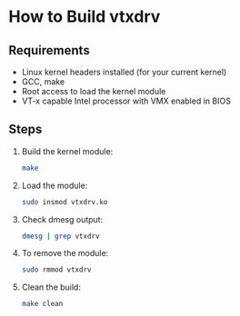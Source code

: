 # How to Build vtxdrv

## Requirements
- Linux kernel headers installed (for your current kernel)
- GCC, make
- Root access to load the kernel module
- VT-x capable Intel processor with VMX enabled in BIOS

## Steps

1. Build the kernel module:
    ```bash
    make
    ```

2. Load the module:
    ```bash
    sudo insmod vtxdrv.ko
    ```

3. Check dmesg output:
    ```bash
    dmesg | grep vtxdrv
    ```

4. To remove the module:
    ```bash
    sudo rmmod vtxdrv
    ```

5. Clean the build:
    ```bash
    make clean
    ```
